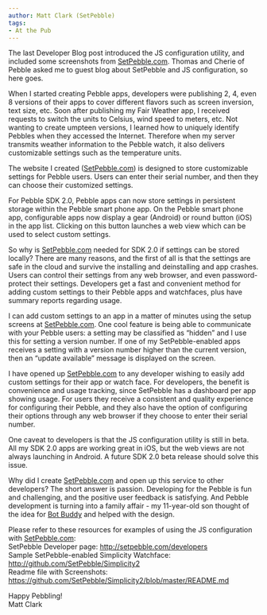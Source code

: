 ```yaml
---
author: Matt Clark (SetPebble)
tags:
- At the Pub
---
```


The last Developer Blog post introduced the JS configuration utility, and included some screenshots from [SetPebble.com](http://setpebble.com).  Thomas and Cherie of Pebble asked me to guest blog about SetPebble and JS configuration, so here goes.



When I started creating Pebble apps, developers were publishing 2, 4, even 8 versions of their apps to cover different flavors such as screen inversion, text size, etc.  Soon after publishing my Fair Weather app, I received requests to switch the units to Celsius, wind speed to meters, etc.  Not wanting to create umpteen versions, I learned how to uniquely identify Pebbles when they accessed the Internet.  Therefore when my server transmits weather information to the Pebble watch, it also delivers customizable settings such as the temperature units.

The website I created ([SetPebble.com](http://setpebble.com)) is designed to store customizable settings for Pebble users.  Users can enter their serial number, and then they can choose their customized settings.

For Pebble SDK 2.0, Pebble apps can now store settings in persistent storage within the Pebble smart phone app.  On the Pebble smart phone app, configurable apps now display a gear (Android) or round button (iOS) in the app list.  Clicking on this button launches a web view which can be used to select custom settings.

So why is [SetPebble.com](http://setpebble.com) needed for SDK 2.0 if settings can be stored locally?  There are many reasons, and the first of all is that the settings are safe in the cloud and survive the installing and deinstalling and app crashes.  Users can control their settings from any web browser, and even password-protect their settings.  Developers get a fast and convenient method for adding custom settings to their Pebble apps and watchfaces, plus have summary reports regarding usage.

I can add custom settings to an app in a matter of minutes using the setup screens at [SetPebble.com](http://setpebble.com).  One cool feature is being able to communicate with your Pebble users:  a setting may be classified as “hidden” and I use this for setting a version number.  If one of my SetPebble-enabled apps receives a setting with a version number higher than the current version, then an “update available” message is displayed on the screen.

I have opened up [SetPebble.com](http://setpebble.com) to any developer wishing to easily add custom settings for their app or watch face.  For developers, the benefit is convenience and usage tracking, since SetPebble has a dashboard per app showing usage.  For users they receive a consistent and quality experience for configuring their Pebble, and they also have the option of configuring their options through any web browser if they choose to enter their serial number.

One caveat to developers is that the JS configuration utility is still in beta.  All my SDK 2.0 apps are working great in iOS, but the web views are not always launching in Android.  A future SDK 2.0 beta release should solve this issue.

Why did I create [SetPebble.com](http://setpebble.com) and open up this service to other developers?  The short answer is passion.  Developing for the Pebble is fun and challenging, and the positive user feedback is satisfying.  And Pebble development is turning into a family affair - my 11-year-old son thought of the idea for [Bot Buddy](http://setpebble.com/info?app=24) and helped with the design.

Please refer to these resources for examples of using the JS configuration with [SetPebble.com](http://setpebble.com):  
SetPebble Developer page:  http://setpebble.com/developers    
Sample SetPebble-enabled Simplicity Watchface:  http://github.com/SetPebble/Simplicity2    
Readme file with Screenshots:  https://github.com/SetPebble/Simplicity2/blob/master/README.md    

Happy Pebbling!  
Matt Clark
